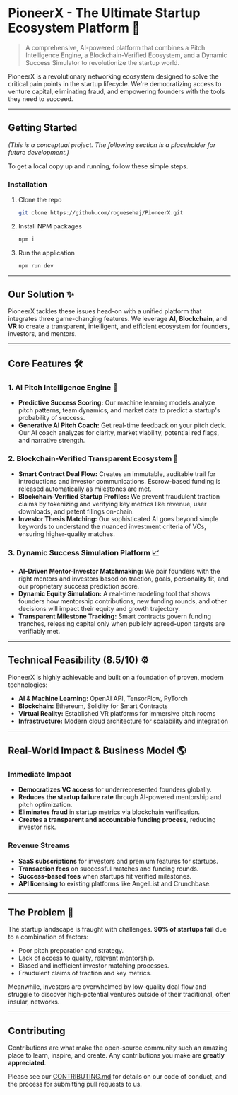 # PioneerX - The Ultimate Startup Ecosystem Platform 🚀

> A comprehensive, AI-powered platform that combines a Pitch Intelligence Engine, a Blockchain-Verified Ecosystem, and a Dynamic Success Simulator to revolutionize the startup world.

PioneerX is a revolutionary networking ecosystem designed to solve the critical pain points in the startup lifecycle. We're democratizing access to venture capital, eliminating fraud, and empowering founders with the tools they need to succeed.

---

## Getting Started

*(This is a conceptual project. The following section is a placeholder for future development.)*

To get a local copy up and running, follow these simple steps.

### Installation
1.  Clone the repo
    ```sh
    git clone https://github.com/roguesehaj/PioneerX.git
    ```
2.  Install NPM packages
    ```sh
    npm i
    ```
3.  Run the application
    ```sh
    npm run dev
    ```

---

## Our Solution ✨

PioneerX tackles these issues head-on with a unified platform that integrates three game-changing features. We leverage **AI**, **Blockchain**, and **VR** to create a transparent, intelligent, and efficient ecosystem for founders, investors, and mentors.

---

## Core Features 🛠️

### 1. AI Pitch Intelligence Engine 🧠
* **Predictive Success Scoring:** Our machine learning models analyze pitch patterns, team dynamics, and market data to predict a startup's probability of success.
* **Generative AI Pitch Coach:** Get real-time feedback on your pitch deck. Our AI coach analyzes for clarity, market viability, potential red flags, and narrative strength.

### 2. Blockchain-Verified Transparent Ecosystem 🔗
* **Smart Contract Deal Flow:** Creates an immutable, auditable trail for introductions and investor communications. Escrow-based funding is released automatically as milestones are met.
* **Blockchain-Verified Startup Profiles:** We prevent fraudulent traction claims by tokenizing and verifying key metrics like revenue, user downloads, and patent filings on-chain.
* **Investor Thesis Matching:** Our sophisticated AI goes beyond simple keywords to understand the nuanced investment criteria of VCs, ensuring higher-quality matches.

### 3. Dynamic Success Simulation Platform 📈
* **AI-Driven Mentor-Investor Matchmaking:** We pair founders with the right mentors and investors based on traction, goals, personality fit, and our proprietary success prediction score.
* **Dynamic Equity Simulation:** A real-time modeling tool that shows founders how mentorship contributions, new funding rounds, and other decisions will impact their equity and growth trajectory.
* **Transparent Milestone Tracking:** Smart contracts govern funding tranches, releasing capital only when publicly agreed-upon targets are verifiably met.

---

## Technical Feasibility (8.5/10) ⚙️

PioneerX is highly achievable and built on a foundation of proven, modern technologies:
* **AI & Machine Learning:** OpenAI API, TensorFlow, PyTorch
* **Blockchain:** Ethereum, Solidity for Smart Contracts
* **Virtual Reality:** Established VR platforms for immersive pitch rooms
* **Infrastructure:** Modern cloud architecture for scalability and integration

---

## Real-World Impact & Business Model 🌎

### Immediate Impact
* **Democratizes VC access** for underrepresented founders globally.
* **Reduces the startup failure rate** through AI-powered mentorship and pitch optimization.
* **Eliminates fraud** in startup metrics via blockchain verification.
* **Creates a transparent and accountable funding process**, reducing investor risk.

### Revenue Streams
* **SaaS subscriptions** for investors and premium features for startups.
* **Transaction fees** on successful matches and funding rounds.
* **Success-based fees** when startups hit verified milestones.
* **API licensing** to existing platforms like AngelList and Crunchbase.

---

## The Problem 🎯

The startup landscape is fraught with challenges. **90% of startups fail** due to a combination of factors:
* Poor pitch preparation and strategy.
* Lack of access to quality, relevant mentorship.
* Biased and inefficient investor matching processes.
* Fraudulent claims of traction and key metrics.

Meanwhile, investors are overwhelmed by low-quality deal flow and struggle to discover high-potential ventures outside of their traditional, often insular, networks.


---

## Contributing

Contributions are what make the open-source community such an amazing place to learn, inspire, and create. Any contributions you make are **greatly appreciated**.

Please see our [CONTRIBUTING.md](./CONTRIBUTING.md) for details on our code of conduct, and the process for submitting pull requests to us.

